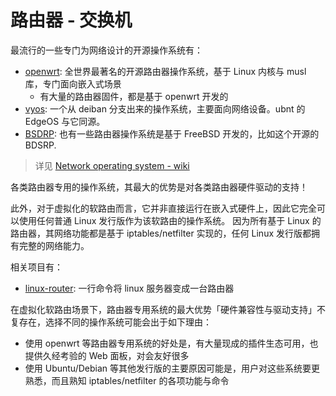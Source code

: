 # 路由器 - 交换机

最流行的一些专门为网络设计的开源操作系统有：

- [openwrt](https://github.com/openwrt/openwrt): 全世界最著名的开源路由器操作系统，基于 Linux 内核与 musl 库，专门面向嵌入式场景
  - 有大量的路由器固件，都是基于 openwrt 开发的
- [vyos](https://github.com/vyos/vyos-build): 一个从 deiban 分支出来的操作系统，主要面向网络设备。ubnt 的 EdgeOS 与它同源。
- [BSDRP](https://github.com/ocochard/BSDRP): 也有一些路由器操作系统是基于 FreeBSD 开发的，比如这个开源的 BDSRP.

>详见 [Network operating system - wiki](https://en.wikipedia.org/wiki/Network_operating_system)

各类路由器专用的操作系统，其最大的优势是对各类路由器硬件驱动的支持！

此外，对于虚拟化的软路由而言，它并非直接运行在嵌入式硬件上，因此它完全可以使用任何普通 Linux 发行版作为该软路由的操作系统。
因为所有基于 Linux 的路由器，其网络功能都是基于 iptables/netfilter 实现的，任何 Linux 发行版都拥有完整的网络能力。

相关项目有：

- [linux-router](https://github.com/garywill/linux-router): 一行命令将 linux 服务器变成一台路由器

在虚拟化软路由场景下，路由器专用系统的最大优势「硬件兼容性与驱动支持」不复存在，选择不同的操作系统可能会出于如下理由：

- 使用 openwrt 等路由器专用系统的好处是，有大量现成的插件生态可用，也提供久经考验的 Web 面板，对会友好很多
- 使用 Ubuntu/Debian 等其他发行版的主要原因可能是，用户对这些系统要更熟悉，而且熟知 iptables/netfilter 的各项功能与命令

